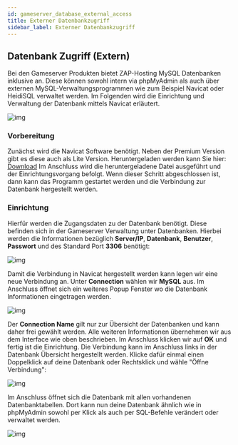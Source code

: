 ```yaml
---
id: gameserver_database_external_access
title: Externer Datenbankzugriff
sidebar_label: Externer Datenbankzugriff
---
```


## Datenbank Zugriff (Extern)

Bei den Gameserver Produkten bietet ZAP-Hosting MySQL Datenbanken inklusive an. Diese können sowohl intern via phpMyAdmin als auch über externen MySQL-Verwaltungsprogrammen wie zum Beispiel Navicat oder HeidiSQL verwaltet werden. Im Folgenden wird die Einrichtung und Verwaltung der Datenbank mittels Navicat erläutert. 

![img](https://screensaver01.zap-hosting.com/index.php/s/XXsfnZaeRaXR2XP/preview)


### Vorbereitung

Zunächst wird die Navicat Software benötigt. Neben der Premium Version gibt es diese auch als Lite Version. Heruntergeladen werden kann Sie hier: [Download](https://www.chip.de/downloads/Navicat-Lite_70358373.html) Im Anschluss wird die heruntergeladene Datei ausgeführt und der Einrichtungsvorgang befolgt. Wenn dieser Schritt abgeschlossen ist, dann kann das Programm gestartet werden und die Verbindung zur Datenbank hergestellt werden. 


### Einrichtung

Hierfür werden die Zugangsdaten zu der Datenbank benötigt. Diese befinden sich in der Gameserver Verwaltung unter Datenbanken. Hierbei werden die Informationen bezüglich **Server/IP**, **Datenbank**, **Benutzer**, **Passwort** und des Standard Port **3306** benötigt:

![img](https://screensaver01.zap-hosting.com/index.php/s/8dB7HY5b4bFCPfJ/preview)

Damit die Verbindung in Navicat hergestellt werden kann legen wir eine neue Verbindung an. Unter **Connection** wählen wir **MySQL** aus. Im Anschluss öffnet sich ein weiteres Popup Fenster wo die Datenbank Informationen eingetragen werden.

![img](https://screensaver01.zap-hosting.com/index.php/s/xJQ5Kcj6a6N6DMk/preview)



Der **Connection Name** gilt nur zur Übersicht der Datenbanken und kann daher frei gewählt werden. Alle weiteren Informationen übernehmen wir aus dem Interface wie oben beschrieben. Im Anschluss klicken wir auf **OK** und fertig ist die Einrichtung. Die Verbindung kann im Anschluss links in der Datenbank Übersicht hergestellt werden. Klicke dafür einmal einen Doppelklick auf deine Datenbank oder Rechtsklick und wähle "Öffne Verbindung":

![img](https://screensaver01.zap-hosting.com/index.php/s/t8AXi7XD6THnoxm/preview)



Im Anschluss öffnet sich die Datenbank mit allen vorhandenen Datenbanktabellen. Dort kann nun deine Datenbank ähnlich wie in phpMyAdmin sowohl per Klick als auch per SQL-Befehle verändert oder verwaltet werden. 

![img](https://screensaver01.zap-hosting.com/index.php/s/D8s8x368txeraPN/preview)
